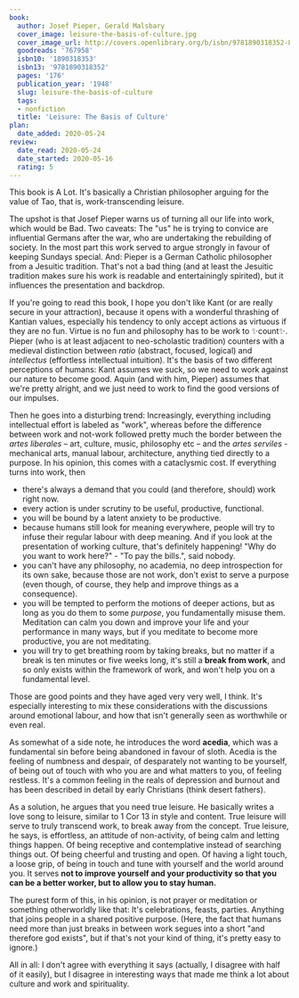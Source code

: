 ```yaml
---
book:
  author: Josef Pieper, Gerald Malsbary
  cover_image: leisure-the-basis-of-culture.jpg
  cover_image_url: http://covers.openlibrary.org/b/isbn/9781890318352-L.jpg
  goodreads: '767958'
  isbn10: '1890318353'
  isbn13: '9781890318352'
  pages: '176'
  publication_year: '1948'
  slug: leisure-the-basis-of-culture
  tags:
  - nonfiction
  title: 'Leisure: The Basis of Culture'
plan:
  date_added: 2020-05-24
review:
  date_read: 2020-05-24
  date_started: 2020-05-16
  rating: 5
---
```


This book is A Lot. It's basically a Christian philosopher arguing for the value of Tao, that is, work-transcending
leisure.

The upshot is that Josef Pieper warns us of turning all our life into work, which would be Bad. Two caveats: The "us" he
is trying to convice are influential Germans after the war, who are undertaking the rebuilding of society. In the most part
this work served to argue strongly in favour of keeping Sundays special. And: Pieper is a German Catholic philosopher
from a Jesuitic tradition. That's not a bad thing (and at least the Jesuitic tradition makes sure his work is readable
and entertainingly spirited), but it influences the presentation and backdrop.

If you're going to read this book, I hope you don't like Kant (or are really secure in your attraction), because it
opens with a wonderful thrashing of Kantian values, especially his tendency to only accept actions as virtuous if they
are no fun. Virtue is no fun and philosophy has to be work to ✨count✨. Pieper (who is at least adjacent to
neo-scholastic tradition) counters with a medieval distinction between *ratio* (abstract, focused, logical) and
*intellectus* (effortless intellectual intuition). It's the basis of two different perceptions of humans: Kant assumes
we suck, so we need to work against our nature to become good. Aquin (and with him, Pieper) assumes that we're pretty
alright, and we just need to work to find the good versions of our impulses.

Then he goes into a disturbing trend: Increasingly, everything including intellectual effort is labeled as "work",
whereas before the difference between work and not-work followed pretty much the border between the *artes liberales* –
art, culture, music, philosophy etc – and the *artes serviles* - mechanical arts, manual labour, architecture, anything
tied directly to a purpose. In his opinion, this comes with a cataclysmic cost. If everything turns into work, then

- there's always a demand that you could (and therefore, should) work right now.
- every action is under scrutiny to be useful, productive, functional.
- you will be bound by a latent anxiety to be productive.
- because humans still look for meaning everywhere, people will try to infuse their regular labour with deep meaning.
  And if you look at the presentation of working culture, that's definitely happening! "Why do you want to work here?" -
  "To pay the bills.", said nobody.
- you can't have any philosophy, no academia, no deep introspection for its own sake, because those are not work, don't
  exist to serve a purpose (even though, of course, they help and improve things as a consequence).
- you will be tempted to perform the motions of deeper actions, but as long as you do them to some *purpose*, you
  fundamentally misuse them. Meditation can calm you down and improve your life and your performance in many ways, but
  if you meditate to become more productive, you are not meditating.
- you will try to get breathing room by taking breaks, but no matter if a break is ten minutes or five weeks long, it's
  still a **break from work**, and so only exists within the framework of work, and won't help you on a fundamental
  level.

Those are good points and they have aged very very well, I think. It's especially interesting to mix these
considerations with the discussions around emotional labour, and how that isn't generally seen as worthwhile or even
real.

As somewhat of a side note, he introduces the word **acedia**, which was a fundamental sin before being abandoned in
favour of sloth. Acedia is the feeling of numbness and despair, of desparately not wanting to be yourself, of being out
of touch with who you are and what matters to you, of feeling restless. It's a common feeling in the reals of depression
and burnout and has been described in detail by early Christians (think desert fathers).

As a solution, he argues that you need true leisure. He basically writes a love song to leisure, similar to 1 Cor 13 in
style and content. True leisure will serve to truly transcend work, to break away from the concept. True leisure, he
says, is effortless, an attitude of non-activity, of being calm and letting things happen. Of being receptive and
contemplative instead of searching things out. Of being cheerful and trusting and open. Of having a light touch, a loose
grip, of being in touch and tune with yourself and the world around you. It serves **not to improve yourself and your
productivity so that you can be a better worker, but to allow you to stay human.**

The purest form of this, in his opinion, is not prayer or meditation or something otherworldly like that: It's
celebrations, feasts, parties. Anything that joins people in a shared positive purpose.
(Here, the fact that humans need more than just breaks in between work segues into a short "and therefore god
exists", but if that's not your kind of thing, it's pretty easy to ignore.)

All in all: I don't agree with everything it says (actually, I disagree with half of it easily), but I disagree
in interesting ways that made me think a lot about culture and work and spirituality.

